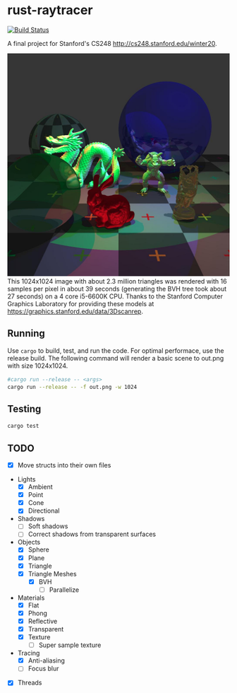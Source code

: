 # rust-raytracer
[![Build Status](https://travis-ci.com/ellishg/rust-raytracer.svg?token=g46Mfub8GMWqdPYXVqEs&branch=master)](https://travis-ci.com/ellishg/rust-raytracer)

A final project for Stanford's CS248 http://cs248.stanford.edu/winter20.

![scene](media/scene.jpg)
This 1024x1024 image with about 2.3 million triangles was rendered with 16 samples per pixel in about 39 seconds (generating the BVH tree took about 27 seconds) on a 4 core i5-6600K CPU. Thanks to the Stanford Computer Graphics Laboratory for providing these models  at https://graphics.stanford.edu/data/3Dscanrep.

## Running
Use `cargo` to build, test, and run the code. For optimal performace, use the release build. The following command will render a basic scene to out.png with size 1024x1024.
```bash
#cargo run --release -- <args>
cargo run --release -- -f out.png -w 1024
```

## Testing
```bash
cargo test
```

## TODO
- [x] Move structs into their own files
- Lights
  - [x] Ambient
  - [x] Point
  - [x] Cone
  - [x] Directional
- Shadows
  - [ ] Soft shadows
  - [ ] Correct shadows from transparent surfaces
- Objects
  - [x] Sphere
  - [x] Plane
  - [x] Triangle
  - [x] Triangle Meshes
    - [x] BVH
      - [ ] Parallelize
- Materials
  - [x] Flat
  - [x] Phong
  - [x] Reflective
  - [x] Transparent
  - [x] Texture
    - [ ] Super sample texture
- Tracing
  - [x] Anti-aliasing
  - [ ] Focus blur
- [x] Threads

